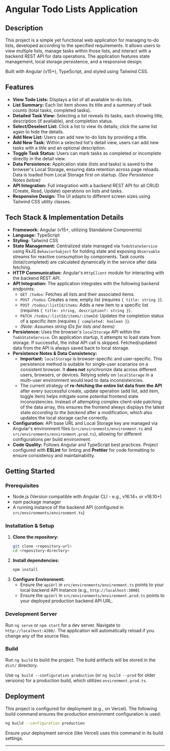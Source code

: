 # Angular Todo Lists Application

## Description

This project is a simple yet functional web application for managing to-do lists, developed according to the specified requirements. It allows users to view multiple lists, manage tasks within those lists, and interact with a backend REST API for data operations. The application features state management, local storage persistence, and a responsive design.

Built with Angular (v15+), TypeScript, and styled using Tailwind CSS.

## Features

- **View Todo Lists:** Displays a list of all available to-do lists.
- **List Summary:** Each list item shows its title and a summary of task counts (total tasks, completed tasks).
- **Detailed Task View:** Selecting a list reveals its tasks, each showing title, description (if available), and completion status.
- **Select/Deselect List:** Click a list to view its details; click the same list again to hide the details.
- **Add New List:** Users can add new to-do lists by providing a title.
- **Add New Task:** Within a selected list's detail view, users can add new tasks with a title and an optional description.
- **Toggle Task Status:** Users can mark tasks as completed or incomplete directly in the detail view.
- **Data Persistence:** Application state (lists and tasks) is saved to the browser's Local Storage, ensuring data retention across page reloads. Data is loaded from Local Storage first on startup. _(See Persistence Notes below)_
- **API Integration:** Full integration with a backend REST API for all CRUD (Create, Read, Update) operations on lists and tasks.
- **Responsive Design:** The UI adapts to different screen sizes using Tailwind CSS utility classes.

## Tech Stack & Implementation Details

- **Framework:** Angular (v15+, utilizing Standalone Components)
- **Language:** TypeScript
- **Styling:** Tailwind CSS
- **State Management:** Centralized state managed via `TodoStateService` using RxJS `BehaviorSubject` for holding state and exposing `Observable` streams for reactive consumption by components. Task counts (total/completed) are calculated dynamically in the service after data fetching.
- **HTTP Communication:** Angular's `HttpClient` module for interacting with the backend REST API.
- **API Integration:** The application integrates with the following backend endpoints:
  - `GET /todos`: Fetches all lists and their associated items.
  - `POST /todos`: Creates a new, empty list (requires `{ title: string }`).
  - `POST /todos/:listId/items`: Adds a new item to a specific list (requires `{ title: string, description?: string }`).
  - `PATCH /todos/:listId/items/:itemId`: Updates the completion status of a specific item (requires `{ completed: boolean }`).
  - _(Note: Assumes string IDs for lists and items)_
- **Persistence:** Uses the browser's `localStorage` API within the `TodoStateService`. On application startup, it attempts to load state from storage. If successful, the initial API call is skipped. Fetched/updated data from the API is always saved back to local storage.
- **Persistence Notes & Data Consistency:**
  - **Important:** `localStorage` is browser-specific and user-specific. This persistence method is suitable for single-user scenarios on a consistent browser. It **does not** synchronize data across different users, browsers, or devices. Relying solely on `localStorage` in a multi-user environment would lead to data inconsistencies.
  - The current strategy of **re-fetching the entire list data from the API** after every successful create, update operation (add list, add item, toggle item) helps mitigate some potential frontend state inconsistencies. Instead of attempting complex client-side patching of the data array, this ensures the frontend always displays the latest state _according to the backend_ after a modification, which also updates the local storage cache correctly.
- **Configuration:** API base URL and Local Storage key are managed via Angular's environment files (`src/environments/environment.ts` and `src/environments/environment.prod.ts`), allowing for different configurations per build environment.
- **Code Quality:** Follows Angular and TypeScript best practices. Project configured with **ESLint** for linting and **Prettier** for code formatting to ensure consistency and maintainability.

## Getting Started

### Prerequisites

- Node.js (Version compatible with Angular CLI - e.g., v16.14+ or v18.10+)
- npm package manager
- A running instance of the backend API (configured in `src/environments/environment.ts`)

### Installation & Setup

1.  **Clone the repository:**
    ```bash
    git clone <repository-url>
    cd <repository-directory>
    ```
2.  **Install dependencies:**
    ```bash
    npm install
    ```
3.  **Configure Environment:**
    - Ensure the `apiUrl` in `src/environments/environment.ts` points to your local backend API instance (e.g., `http://localhost:3000`).
    - Ensure the `apiUrl` in `src/environments/environment.prod.ts` points to your deployed production backend API URL.

### Development Server

Run `ng serve` or `npm start` for a dev server. Navigate to `http://localhost:4200/`. The application will automatically reload if you change any of the source files.

### Build

Run `ng build` to build the project. The build artifacts will be stored in the `dist/` directory.

Use `ng build --configuration production` (or `ng build --prod` for older versions) for a production build, which utilizes `environment.prod.ts`.

## Deployment

This project is configured for deployment (e.g., on Vercel). The following build command ensures the production environment configuration is used:

```bash
ng build --configuration production
```

Ensure your deployment service (like Vercel) uses this command in its build settings.

---
